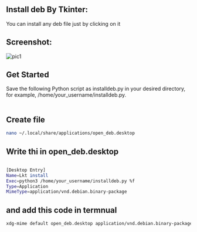 
## Install deb By Tkinter:
You can install any deb file just by clicking on it

## Screenshot:
![pic1](https://i.ibb.co/0YtCvqT/photo-2024-07-18-02-15-09.jpg)


## Get Started
Save the following Python script as installdeb.py in your desired directory, for example, /home/your_username/installdeb.py.
<br /><br />

## Create file 
```bash
nano ~/.local/share/applications/open_deb.desktop
```
## Write thi in open_deb.desktop
```bash

[Desktop Entry]
Name=Lkt install
Exec=python3 /home/your_username/installdeb.py %f
Type=Application
MimeType=application/vnd.debian.binary-package
```
## and add this code in termnual
```bash
xdg-mime default open_deb.desktop application/vnd.debian.binary-package
```

